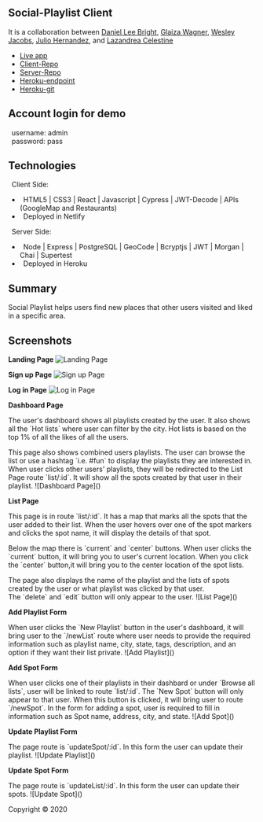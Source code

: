 ## Social-Playlist Client

It is a collaboration between [Daniel Lee Bright](https://github.com/Brahyt), [Glaiza Wagner](https://github.com/glaizawagner), [Wesley Jacobs](https://github.com/wjacobs71086), [Julio Hernandez](https://github.com/hernandez-crypto), and [Lazandrea Celestine](https://github.com/zeecelest)

- [Live app](https://social-playlist.netlify.com)
- [Client-Repo](https://github.com/thinkful-ei-heron/SocialPlaylist-Client)
- [Server-Repo](https://github.com/thinkful-ei-heron/SocialPlaylist-server)
- [Heroku-endpoint](https://still-fortress-90057.herokuapp.com)
- [Heroku-git](https://git.heroku.com/still-fortress-90057.git)

## Account login for demo

&ensp;username: admin </br>
&ensp;password: pass

## Technologies

&ensp;Client Side:<br>
- &ensp;HTML5 | CSS3 | React  |  Javascript  |  Cypress   |  JWT-Decode  |  APIs (GoogleMap and Restaurants)</br>
- &ensp;Deployed in Netlify

&ensp;Server Side:<br>
- &ensp;Node | Express | PostgreSQL | GeoCode | Bcryptjs | JWT | Morgan | Chai | Supertest</br>
- &ensp;Deployed in Heroku 

## Summary
Social Playlist helps users find new places that other users visited and liked in a specific area. 

## Screenshots
<strong>Landing Page</strong>
![Landing Page]()

<strong>Sign up Page</strong>
![Sign up Page]()

<strong>Log in Page</strong>
![Log in Page]()

<strong>Dashboard Page</strong>
<p>The user's dashboard shows all playlists created by the user. It also shows all the `Hot lists` where user can filter by the city. Hot lists is based on the top 1% of all the likes of all the users. 
<p>This page also shows combined users playlists. The user can browse the list or use a hashtag `i.e. #fun` to display the playlists they are interested in. When user clicks other users' playlists, they will be redirected to the List Page route `list/:id`. It will show all the spots created by that user in their playlist.
![Dashboard Page]()

<strong>List Page</strong>
<p>This page is in route `list/:id`. It has a map that marks all the spots that the user added to their list. When the user hovers over one of the spot markers and clicks the spot name, it will display the details of that spot. 
<p>Below the map there is `current` and `center` buttons. When user clicks the `current` button, it will bring you to user's current location. When you click the `center` button,it will bring you to the center location of the spot lists.
<p>The page also displays the name of the playlist and the lists of spots created by the user or what playlist was clicked by that user.</br>
The `delete` and `edit` button will only appear to the user.
![List Page]()

<strong>Add Playlist Form</strong>
<p>When user clicks the `New Playlist` button in the user's dashboard, it will bring user to the `/newList` route where user needs to provide the required information such as playlist name, city, state, tags, description, and an option if they want their list private.
![Add Playlist]()

<strong>Add Spot Form</strong>
<p>When user clicks one of their playlists in their dashbard or under `Browse all lists`, user will be linked to route `list/:id`. The `New Spot` button will only appear to that user. When this button is clicked, it will bring user to route `/newSpot`. In the form for adding a spot, user is required to fill in information such as Spot name, address, city, and state.
![Add Spot]()

<strong>Update Playlist Form</strong>
<p>The page route is `updateSpot/:id`. In this form the user can update their playlist.
![Update Playlist]()

<strong>Update Spot Form</strong>
<p>The page route is `updateList/:id`. In this form the user can update their spots.
![Update Spot]()


Copyright © 2020